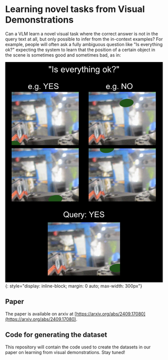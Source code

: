 # Learning novel tasks from Visual Demonstrations

Can a VLM learn a novel visual task where the correct answer is not in the query text at all, but only possible to infer from the in-context examples?  For example, people will often ask a fully ambiguous question like "Is everything ok?" expecting the system to learn that the position of a certain object in the scene is sometimes good and sometimes bad, as in:

![SVAT Example](imgs/svat-example.png){: style="display: inline-block; margin: 0 auto; max-width: 300px"}

## Paper

The paper is available on arxiv at [https://arxiv.org/abs/2409.17080](https://arxiv.org/abs/2409.17080).

## Code for generating the dataset

This repository will contain the code used to create the datasets in our paper on learning from visual demonstrations.  Stay tuned!
